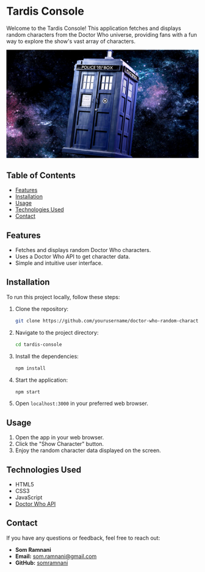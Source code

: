 # Tardis Console

Welcome to the Tardis Console! This application fetches and displays random characters from the Doctor Who universe, providing fans with a fun way to explore the show's vast array of characters.

![TARDIS](public/images/tardis-doctor-who.jpg)

## Table of Contents

- [Features](#features)
- [Installation](#installation)
- [Usage](#usage)
- [Technologies Used](#technologies-used)
- [Contact](#contact)

## Features

- Fetches and displays random Doctor Who characters.
- Uses a Doctor Who API to get character data.
- Simple and intuitive user interface.

## Installation

To run this project locally, follow these steps:

1. Clone the repository:
   ```bash
   git clone https://github.com/yourusername/doctor-who-random-character-app.git
   ```
2. Navigate to the project directory:
   ```bash
   cd tardis-console
   ```
3. Install the dependencies:
   ```bash
   npm install
   ```
4. Start the application:
   ```bash
   npm start
   ```
5. Open `localhost:3000` in your preferred web browser.

## Usage

1. Open the app in your web browser.
2. Click the "Show Character" button.
3. Enjoy the random character data displayed on the screen.

## Technologies Used

- HTML5
- CSS3
- JavaScript
- [Doctor Who API](#https://github.com/Ido-Barnea/Doctor-Who-API)

## Contact

If you have any questions or feedback, feel free to reach out:

- **Som Ramnani**
- **Email:** som.ramnani@gmail.com
- **GitHub:** [somramnani](https://github.com/somramnani)
